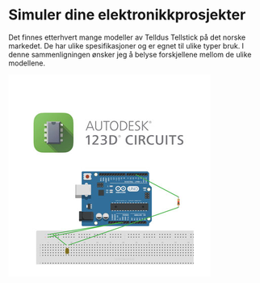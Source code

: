 <!--
author: Øyvind Malin
date: 2015-12-06
image: autodesk123d.jpg
tags: arduino,elektronikk
status: published
-->
Simuler dine elektronikkprosjekter
============================
<!-- StartExcerpt -->

Det finnes etterhvert mange modeller av Telldus Tellstick på det norske markedet. De har ulike spesifikasjoner og er egnet til ulike typer bruk. I denne sammenligningen ønsker jeg å belyse forskjellene mellom de ulike modellene.

<!-- EndExcerpt -->

<div class="roundcontainer">
  <div class="round">
    <img src="/img/blog/autodesk123d.jpg">
  </div>
</div>
